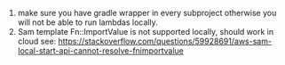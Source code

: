 1. make sure you have gradle wrapper in every subproject otherwise you will not be able to run lambdas locally.
2. Sam template Fn::ImportValue is not supported locally, should work in cloud see: https://stackoverflow.com/questions/59928691/aws-sam-local-start-api-cannot-resolve-fnimportvalue
